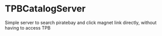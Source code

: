 # TPBCatalogServer

Simple server to search piratebay and click magnet link directly, without having to access TPB
